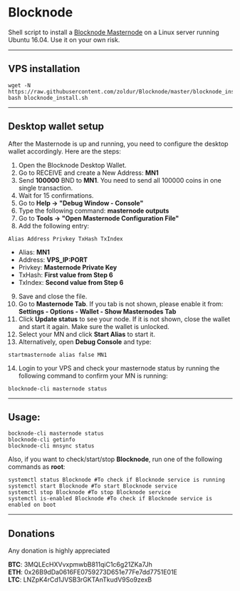 # Blocknode
Shell script to install a [Blocknode Masternode](https://blocknode.tech/) on a Linux server running Ubuntu 16.04.
Use it on your own risk.
***

## VPS installation
```
wget -N https://raw.githubusercontent.com/zoldur/Blocknode/master/blocknode_install.sh
bash blocknode_install.sh
```
***

## Desktop wallet setup

After the Masternode is up and running, you need to configure the desktop wallet accordingly. Here are the steps:
1. Open the Blocknode Desktop Wallet.
2. Go to RECEIVE and create a New Address: **MN1**
3. Send **100000** BND to **MN1**. You need to send all 100000 coins in one single transaction.
4. Wait for 15 confirmations.
5. Go to **Help -> "Debug Window - Console"**
6. Type the following command: **masternode outputs**
7. Go to  **Tools -> "Open Masternode Configuration File"**
8. Add the following entry:
```
Alias Address Privkey TxHash TxIndex
```
* Alias: **MN1**
* Address: **VPS_IP:PORT**
* Privkey: **Masternode Private Key**
* TxHash: **First value from Step 6**
* TxIndex:  **Second value from Step 6**
9. Save and close the file.
10. Go to **Masternode Tab**. If you tab is not shown, please enable it from: **Settings - Options - Wallet - Show Masternodes Tab**
11. Click **Update status** to see your node. If it is not shown, close the wallet and start it again. Make sure the wallet is unlocked.
12. Select your MN and click **Start Alias** to start it.
13. Alternatively, open **Debug Console** and type:
```
startmasternode alias false MN1
```
14. Login to your VPS and check your masternode status by running the following command to confirm your MN is running:
```
blocknode-cli masternode status
```
***

## Usage:
```
bocknode-cli masternode status
blocknode-cli getinfo
blocknode-cli mnsync status
```
Also, if you want to check/start/stop **Blocknode**, run one of the following commands as **root**:

```
systemctl status Blocknode #To check if Blocknode service is running
systemctl start Blocknode #To start Blocknode service
systemctl stop Blocknode #To stop Blocknode service
systemctl is-enabled Blocknode #To check if Blocknode service is enabled on boot
```
***

## Donations
Any donation is highly appreciated

**BTC**: 3MQLEcHXVvxpmwbB811qiC1c6g21ZKa7Jh  
**ETH**: 0x26B9dDa0616FE0759273D651e77Fe7dd7751E01E  
**LTC**: LNZpK4rCd1JVSB3rGKTAnTkudV9So9zexB
